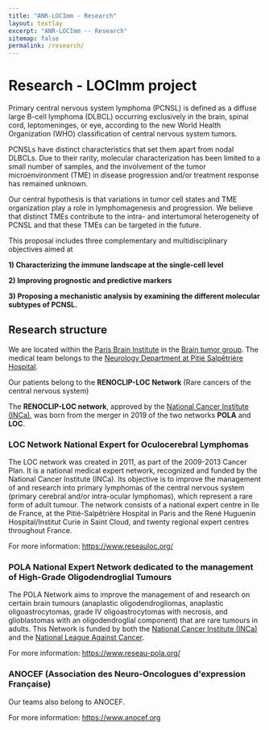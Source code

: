 ```yaml
---
title: "ANR-LOCImm - Research"
layout: textlay
excerpt: "ANR-LOCImm -- Research"
sitemap: false
permalink: /research/
---
```


# Research - LOCImm project

Primary central nervous system lymphoma (PCNSL) is defined as a diffuse large B-cell lymphoma (DLBCL) occurring exclusively in the brain, spinal cord, leptomeninges, or eye, according to the new World Health Organization (WHO) classification of central nervous system tumors. 

PCNSLs have distinct characteristics that set them apart from nodal DLBCLs. Due to their rarity, molecular characterization has been limited to a small number of samples, and the involvement of the tumor microenvironment (TME) in disease progression and/or treatment response has remained unknown. 

Our central hypothesis is that variations in tumor cell states and TME organization play a role in lymphomagenesis and progression. We believe that distinct TMEs contribute to the intra- and intertumoral heterogeneity of PCNSL and that these TMEs can be targeted in the future. 

This proposal includes three complementary and multidisciplinary objectives aimed at 

  **1) Characterizing the immune landscape at the single-cell level**
  
  **2) Improving prognostic and predictive markers**
  
  **3) Proposing a mechanistic analysis by examining the different molecular subtypes of PCNSL.**

## Research structure

We are located within the [Paris Brain Institute](https://institutducerveau-icm.org/en/) in the [Brain tumor group](https://institutducerveau-icm.org/en/team/team-sanson-huillard/). The medical team belongs to the [Neurology Department at Pitié Salpêtrière Hospital](https://pitiesalpetriere.aphp.fr/neurologie-oncologie-myologie/).

Our patients belong to the **RENOCLIP-LOC Network** (Rare cancers of the central nervous system)

The **RENOCLIP-LOC network**, approved by the [National Cancer Institute (INCa)](https://en.e-cancer.fr), was born from the merger in 2019 of the two networks **POLA** and **LOC**.

### LOC Network National Expert for Oculocerebral Lymphomas

The LOC network was created in 2011, as part of the 2009-2013 Cancer Plan. It is a national medical expert network, recognized and funded by the National Cancer Institute (INCa). Its objective is to improve the management of and research into primary lymphomas of the central nervous system (primary cerebral and/or intra-ocular lymphomas), which represent a rare form of adult tumour. The network consists of a national expert centre in Ile de France, at the Pitié-Salpêtrière Hospital in Paris and the René Huguenin Hospital/Institut Curie in Saint Cloud, and twenty regional expert centres throughout France.

For more information: https://www.reseauloc.org/
 
### POLA National Expert Network dedicated to the management of High-Grade Oligodendroglial Tumours

The POLA Network aims to improve the management of and research on certain brain tumours (anaplastic oligodendrogliomas, anaplastic oligoastrocytomas, grade IV oligoastrocytomas with necrosis, and glioblastomas with an oligodendroglial component) that are rare tumours in adults. This Network is funded by both the [National Cancer Institute (INCa)](https://en.e-cancer.fr) and the [National League Against Cancer](https://www.ligue-cancer.net).

For more information: https://www.reseau-pola.org/

### ANOCEF (Association des Neuro-Oncologues d'expression Française)

Our teams also belong to ANOCEF.

For more information: https://www.anocef.org

